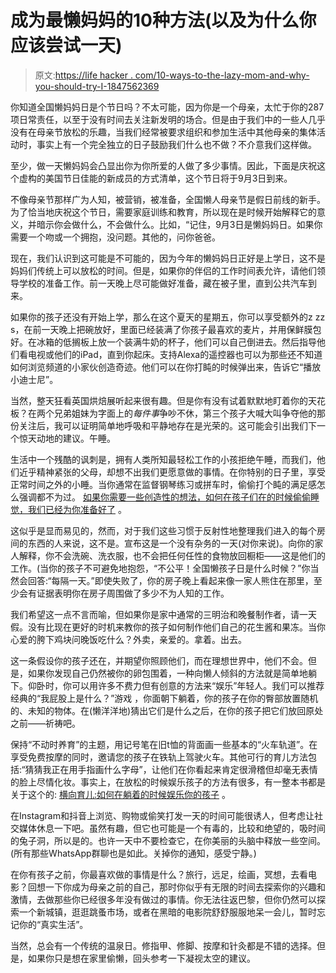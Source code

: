 # 成为最懒妈妈的10种方法(以及为什么你应该尝试一天)

> 原文:[https://life hacker . com/10-ways-to-the-lazy-mom-and-why-you-should-try-I-1847562369](https://lifehacker.com/10-ways-to-be-the-laziest-mom-and-why-you-should-try-i-1847562369)

你知道全国懒妈妈日是个节日吗？不太可能，因为你是一个母亲，太忙于你的287项日常责任，以至于没有时间去关注新发明的场合。但是由于我们中的一些人几乎没有在母亲节放松的乐趣，当我们经常被要求组织和参加生活中其他母亲的集体活动时，事实上有一个完全独立的日子鼓励我们什么也不做？不介意我们这样做。

至少，做一天懒妈妈会凸显出你为你所爱的人做了多少事情。因此，下面是庆祝这个虚构的美国节日佳能的新成员的方式清单，这个节日将于9月3日到来。

不像母亲节那样广为人知，被营销，被准备，全国懒人母亲节是假日前线的新手。为了恰当地庆祝这个节日，需要家庭训练和教育，所以现在是时候开始解释它的意义，并暗示你会做什么，不会做什么。比如，“记住，9月3日是懒妈妈日。如果你需要一个吻或一个拥抱，没问题。其他的，问你爸爸。

现在，我们认识到这可能是不可能的，因为今年的懒妈妈日正好是上学日，这不是妈妈们传统上可以放松的时间。但是，如果你的伴侣的工作时间表允许，请他们领导学校的准备工作。前一天晚上尽可能做好准备，藏在被子里，直到公共汽车到来。

如果你的孩子还没有开始上学，那么在这个夏天的星期五，你可以享受额外的z zz s，在前一天晚上把碗放好，里面已经装满了你孩子最喜欢的麦片，并用保鲜膜包好。在冰箱的低搁板上放一个装满牛奶的杯子，他们可以自己倒进去。然后指导他们看电视或他们的iPad，直到你起床。支持Alexa的遥控器也可以为那些还不知道如何浏览频道的小家伙创造奇迹。他们可以在你打盹的时候弹出来，告诉它“播放小迪士尼”。

当然，整天狂看英国烘焙展听起来很有趣。但是你有没有试着默默地盯着你的天花板？在两个兄弟姐妹为字面上的*每件事*争吵不休，第三个孩子大喊大叫争夺他的那份关注后，我可以证明简单地呼吸和平静地存在是光荣的。这可能会引出我们下一个惊天动地的建议。午睡。

生活中一个残酷的讽刺是，拥有人类所知最轻松工作的小孩拒绝午睡，而我们，他们近乎精神紧张的父母，却想不出我们更愿意做的事情。在你特别的日子里，享受正常时间之外的小睡。当你通常在监督钢琴练习或拼车时，偷偷打个盹的满足感怎么强调都不为过。 [如果你需要一些创造性的想法，如何在孩子们在的时候偷偷睡觉，我们已经为你准备好了](https://lifehacker.com/how-to-sneak-in-naps-as-a-parent-1825025372) 。

这似乎是显而易见的，然而，对于我们这些习惯于反射性地整理我们进入的每个房间的东西的人来说，这不是。宣布这是一个没有杂务的一天(对你来说)。向你的家人解释，你不会洗碗、洗衣服，也不会把任何任性的食物放回橱柜——这是他们的工作。(当你的孩子不可避免地抱怨，“不公平！全国懒孩子日是什么时候？”你当然会回答:“每隔一天。”即使失败了，你的房子晚上看起来像一家人熊住在那里，至少会有证据表明你在房子周围做了多少不为人知的工作。

我们希望这一点不言而喻，但如果你是家中通常的三明治和晚餐制作者，请一天假。没有比现在更好的时机来教你的孩子如何制作他们自己的花生酱和果冻。当你心爱的胯下鸡块问晚饭吃什么？外卖，亲爱的。拿着。出去。

这一条假设你的孩子还在，并期望你照顾他们，而在理想世界中，他们不会。但是，如果你发现自己仍然被你的卵包围着，一种向懒人倾斜的方法就是简单地躺下。仰卧时，你可以用许多不费力但有创意的方法来“娱乐”年轻人。我们可以推荐经典的“我屁股上是什么？”游戏 ，你面朝下躺着，你的孩子在你的臀部放置随机的、未知的物体。在(懒洋洋地)猜出它们是什么之后，在你的孩子把它们放回原处之前——祈祷吧。

保持“不动时养育”的主题，用记号笔在旧t恤的背面画一些基本的“火车轨道”。在享受免费按摩的同时，邀请您的孩子在铁轨上驾驶火车。其他可行的育儿方法包括:“猜猜我正在用手指画什么字母”，让他们在你看起来肯定很滑稽但却毫无表情的脸上尽情化妆。事实上，在放松的时候娱乐孩子的方法有很多，有一整本书都是关于这个的: [横向育儿:如何在躺着的时候娱乐你的孩子](https://www.amazon.com/Horizontal-Parenting-Entertain-While-Lying/dp/179721134X?asc_campaign=InlineText&asc_refurl=https://lifehacker.com/10-ways-to-be-the-laziest-mom-and-why-you-should-try-i-1847562369&asc_source=&tag=kinjalifehackerlink-20) 。

在Instagram和抖音上浏览、购物或偷笑打发一天的时间可能很诱人，但考虑让社交媒体休息一下吧。虽然有趣，但它也可能是一个有毒的，比较和绝望的，吸时间的兔子洞，所以是的。也许一天中不要检查它，在你美丽的头脑中释放一些空间。(所有那些WhatsApp群聊也是如此。关掉你的通知，感受宁静。)

在你有孩子之前，你最喜欢做的事情是什么？旅行，远足，绘画，冥想，去看电影？回想一下你成为母亲之前的自己，那时你似乎有无限的时间去探索你的兴趣和激情，去做那些你已经很多年没有做过的事情。你无法往返巴黎，但你仍然可以探索一个新城镇，逛逛跳蚤市场，或者在黑暗的电影院舒舒服服地呆一会儿，暂时忘记你的“真实生活”。

当然，总会有一个传统的温泉日。修指甲、修脚、按摩和针灸都是不错的选择。但是，如果你只是想在家里偷懒，回头参考一下凝视太空的建议。